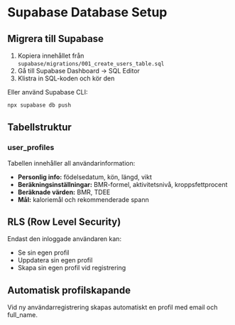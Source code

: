 # Supabase Database Setup

## Migrera till Supabase

1. Kopiera innehållet från `supabase/migrations/001_create_users_table.sql`
2. Gå till Supabase Dashboard → SQL Editor
3. Klistra in SQL-koden och kör den

Eller använd Supabase CLI:

```bash
npx supabase db push
```

## Tabellstruktur

### user_profiles

Tabellen innehåller all användarinformation:

- **Personlig info:** födelsedatum, kön, längd, vikt
- **Beräkningsinställningar:** BMR-formel, aktivitetsnivå, kroppsfettprocent
- **Beräknade värden:** BMR, TDEE
- **Mål:** kaloriemål och rekommenderade spann

## RLS (Row Level Security)

Endast den inloggade användaren kan:

- Se sin egen profil
- Uppdatera sin egen profil
- Skapa sin egen profil vid registrering

## Automatisk profilskapande

Vid ny användarregistrering skapas automatiskt en profil med email och full_name.
